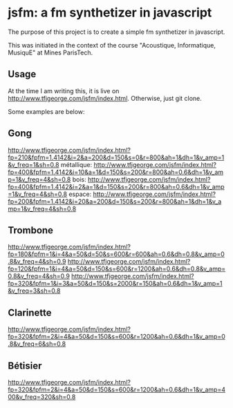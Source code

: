 jsfm: a fm synthetizer in javascript
====================================

The purpose of this project is to create a simple fm synthetizer in javascript.

This was initiated in the context of the course "Acoustique, Informatique, MusiquE" at Mines ParisTech.

Usage
-----

At the time I am writing this, it is live on http://www.tfjgeorge.com/jsfm/index.html. Otherwise, just git clone.

Some examples are below:

Gong
----

http://www.tfjgeorge.com/jsfm/index.html?fp=210&fpfm=1.4142&i=2&a=200&d=150&s=0&r=800&ah=1&dh=1&v_amp=1&v_freq=1&sh=0.8
métallique:
http://www.tfjgeorge.com/jsfm/index.html?fp=400&fpfm=1.4142&i=10&a=1&d=150&s=200&r=800&ah=0.6&dh=1&v_amp=1&v_freq=4&sh=0.8
bois:
http://www.tfjgeorge.com/jsfm/index.html?fp=400&fpfm=1.4142&i=2&a=1&d=150&s=200&r=800&ah=0.6&dh=1&v_amp=1&v_freq=4&sh=0.8
espace:
http://www.tfjgeorge.com/jsfm/index.html?fp=200&fpfm=1.4142&i=20&a=200&d=150&s=200&r=800&ah=1&dh=1&v_amp=1&v_freq=4&sh=0.8

Trombone
--------
http://www.tfjgeorge.com/jsfm/index.html?fp=180&fpfm=1&i=4&a=50&d=50&s=600&r=600&ah=0.6&dh=0.8&v_amp=0.8&v_freq=4&sh=0.9
http://www.tfjgeorge.com/jsfm/index.html?fp=120&fpfm=1&i=4&a=50&d=150&s=600&r=1200&ah=0.6&dh=0.8&v_amp=0.8&v_freq=4&sh=0.9
http://www.tfjgeorge.com/jsfm/index.html?fp=320&fpfm=1&i=3&a=50&d=150&s=2000&r=150&ah=0.6&dh=1&v_amp=1&v_freq=3&sh=0.8

Clarinette
----------
http://www.tfjgeorge.com/jsfm/index.html?fp=320&fpfm=2&i=4&a=50&d=150&s=600&r=1200&ah=0.6&dh=1&v_amp=0.8&v_freq=6&sh=0.8

Bétisier
--------
http://www.tfjgeorge.com/jsfm/index.html?fp=320&fpfm=2&i=4&a=50&d=150&s=600&r=1200&ah=0.6&dh=1&v_amp=400&v_freq=320&sh=0.8

